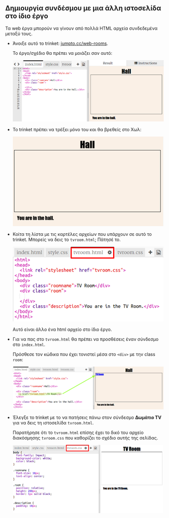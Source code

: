 ## Δημιουργία συνδέσμου με μια άλλη ιστοσελίδα στο ίδιο έργο

Τα web έργα μπορούν να γίνουν από πολλά HTML αρχεία συνδεδεμένα μεταξύ τους.

+ Άνοιξε αυτό το trinket: <a href="https://trinket.io/html/f1486ddb24" target="_blank">jumpto.cc/web-rooms</a>.
    
    Το έργο/σχέδιο θα πρέπει να μοιάζει σαν αυτό:
    
    ![screenshot](images/rooms-starter.png)

+ Το trinket πρέπει να τρέξει μόνο του και θα βρεθείς στο Χωλ:
    
    ![screenshot](images/rooms-hall-start.png)

+ Κοίτα τη λίστα με τις καρτέλες αρχείων που υπάρχουν σε αυτό το trinket. Μπορείς να δεις το `tvroom.html`; Πάτησέ το.
    
    ![screenshot](images/rooms-tvroom-html.png)
    
    Αυτό είναι άλλο ένα html αρχείο στο ίδιο έργο.

+ Για να πας στο `tvroom.html` θα πρέπει να προσθέσεις έναν σύνδεσμο στο `index.html`.
    
    Πρόσθεσε τον κώδικα που έχει τονιστεί μέσα στο `<div>` με την class `room`:
    
    ![screenshot](images/rooms-link-tvroom.png)

+ Έλεγξε το trinket με το να πατήσεις πάνω στον σύνδεσμο **Δωμάτιο TV** για να δεις τη ιστοσελίδα `tvroom.html`.
    
    Παρατήρησε ότι το `tvroom.html` επίσης έχει το δικό του αρχείο διακόσμησης `tvroom.css` που καθορίζει το σχέδιο αυτής της σελίδας.
    
    ![screenshot](images/rooms-tvroom-unstyled.png)